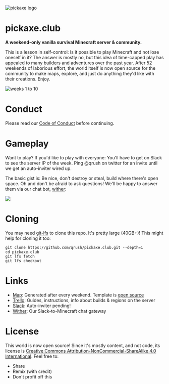 ![pickaxe logo](http://i.imgur.com/MRdm2rc.png)

# pickaxe.club

**A weekend-only vanilla survival Minecraft server & community.**

This is a lesson in self-control:
Is it possible to play Minecraft and not lose oneself in it? The answer is mostly no, but this idea of
time-capped play has appealed to many builders and adventures over the past year. After 52 weekends of 
laborious effort, the world itself is now open source for the community to make maps, explore, and just
do anything they'd like with their creations. Enjoy.

![weeks 1 to 10](http://i.imgur.com/U1XSxCZ.gif)

# Conduct

Please read our [Code of Conduct](https://github.com/qrush/Pickaxe-Code-Of-Conduct) before continuing.

# Gameplay

Want to play? If you'd like to play with everyone: You'll have to get on Slack to see the server IP of the week. Ping @qrush on twitter for an invite until we get an auto-inviter wired up.

The basic gist is: Be nice, don't destroy or steal, build where there's open space. Oh and don't be afraid to ask questions! We'll be happy to answer them via our chat bot, [wither](https://github.com/qrush/wither):

![](https://raw.githubusercontent.com/qrush/pickaxechat/master/gateway.gif)

# Cloning

You may need [git-lfs](https://git-lfs.github.com) to clone this repo. It's pretty large (40GB+)! This might help for cloning it too:

    git clone https://github.com/qrush/pickaxe.club.git --depth=1
    cd pickaxe.club
    git lfs fetch
    git lfs checkout
    
# Links

* [Map](http://www.pickaxe.club): Generated after every weekend. Template is [open source](https://github.com/qrush/www.pickaxe.club)
* [Trello](http://guide.pickaxe.club): Guides, instructions, info about builds & regions on the server
* [Slack](http://guide.pickaxe.club/): Auto-inviter pending!
* [Wither](https://github.com/qrush/wither): Our Slack-to-Minecraft chat gateway

# License

This world is now open source! Since it's mostly content, and not code, its license is [Creative Commons Attribution-NonCommercial-ShareAlike 4.0 International](http://creativecommons.org/licenses/by-nc-sa/4.0/). Feel free to:

* Share
* Remix (with credit)
* Don't profit off this
